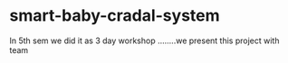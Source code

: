 # smart-baby-cradal-system
In 5th sem we did it as 3 day workshop ........we present this project with team
